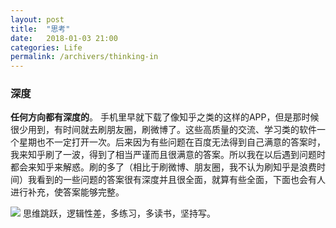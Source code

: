 ```yaml
---
layout: post
title:  "思考"
date:   2018-01-03 21:00
categories: Life
permalink: /archivers/thinking-in
---
```

### 深度
**任何方向都有深度的**。
手机里早就下载了像知乎之类的这样的APP，但是那时候很少用到，有时间就去刷朋友圈，刷微博了。这些高质量的交流、学习类的软件一个星期也不一定打开一次。后来因为有些问题在百度无法得到自己满意的答案时，我来知乎刷了一波，得到了相当严谨而且很满意的答案。所以我在以后遇到问题时都会来知乎来解惑。刷的多了（相比于刷微博、朋友圈，我不认为刷知乎是浪费时间）我看到的一些问题的答案很有深度并且很全面，就算有些全面，下面也会有人进行补充，使答案能够完整。

![](http://lorempixel.com/400/200/)
思维跳跃，逻辑性差，多练习，多读书，坚持写。
